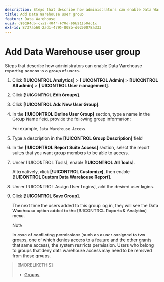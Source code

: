 ```yaml
---
description: Steps that describe how administrators can enable Data Warehouse reporting access to a group of users.
title: Add Data Warehouse user group
feature: Data Warehouse
uuid: d89294db-caa3-4044-b70d-65b512b0dc1c
exl-id: 8737ab60-2ad1-4795-808b-d0200078a333
---
```

# Add Data Warehouse user group

Steps that describe how administrators can enable Data Warehouse reporting access to a group of users.

1. Click **[!UICONTROL Analytics]** > **[!UICONTROL Admin]** > **[!UICONTROL All admin]** > **[!UICONTROL User management]**.
1. Click **[!UICONTROL Edit Groups]**.
1. Click **[!UICONTROL Add New User Group]**.
1. In the **[!UICONTROL Define User Group]** section, type a name in the Group Name field. provide the following group information:

   For example, `Data Warehouse Access`.
1. Type a description in the **[!UICONTROL Group Description]** field.
1. In the **[!UICONTROL Report Suite Access]** section, select the report suites that you want group members to be able to access.
1. Under [!UICONTROL Tools], enable **[!UICONTROL All Tools]**.

   Alternatively, click **[!UICONTROL Customize]**, then enable **[!UICONTROL Custom Data Warehouse Report]**.

1. Under [!UICONTROL Assign User Logins], add the desired user logins.
1. Click **[!UICONTROL Save Group]**.

   The next time the users added to this group log in, they will see the Data Warehouse option added to the [!UICONTROL Reports & Analytics] menu.

   >[!NOTE]
   >
   >In case of conflicting permissions (such as a user assigned to two groups, one of which denies access to a feature and the other grants that same access), the system restricts permission. Users who belong to groups that deny data warehouse access may need to be removed from those groups.

>[!MORELIKETHIS]
>
>* [Groups](/help/admin/user-management2/c-user-groups/groups.md)
